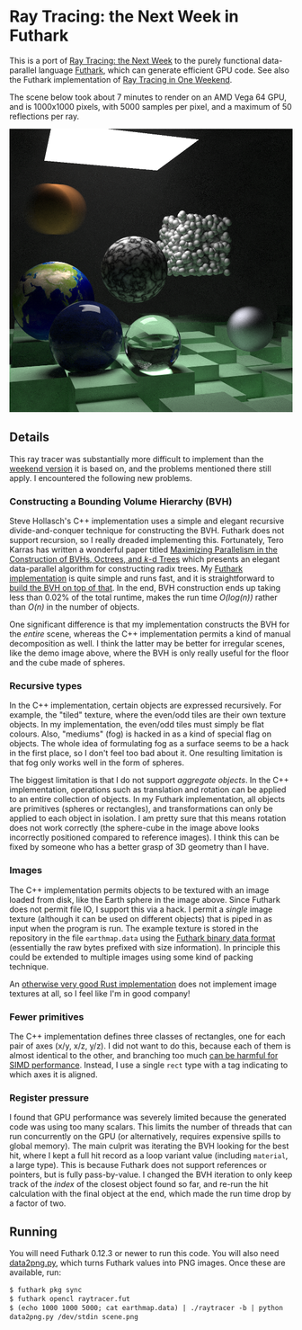 # Ray Tracing: the Next Week in Futhark

This is a port of [Ray Tracing: the Next
Week](https://www.realtimerendering.com/raytracing/Ray%20Tracing_%20The%20Next%20Week.pdf)
to the purely functional data-parallel language
[Futhark](https://futhark-lang.org), which can generate efficient GPU
code.  See also the Futhark implementation of [Ray Tracing in One
Weekend](https://github.com/athas/raytracinginoneweekendinfuthark).

The scene below took about 7 minutes to render on an AMD Vega 64 GPU,
and is 1000x1000 pixels, with 5000 samples per pixel, and a maximum of
50 reflections per ray.

![](scene_final.png)

## Details

This ray tracer was substantially more difficult to implement than the
[weekend
version](https://github.com/athas/raytracinginoneweekendinfuthark) it
is based on, and the problems mentioned there still apply.  I
encountered the following new problems.

### Constructing a Bounding Volume Hierarchy (BVH)

Steve Hollasch's C++ implementation uses a simple and elegant
recursive divide-and-conquer technique for constructing the BVH.
Futhark does not support recursion, so I really dreaded implementing
this.  Fortunately, Tero Karras has written a wonderful paper titled
[Maximizing Parallelism in the Construction of BVHs, Octrees, and
*k*-d
Trees](https://research.nvidia.com/sites/default/files/publications/karras2012hpg_paper.pdf)
which presents an elegant data-parallel algorithm for constructing
radix trees.  My [Futhark
implementation](https://github.com/athas/raytracingthenextweekinfuthark/blob/master/radixtree.fut)
is quite simple and runs fast, and it is straightforward to [build the
BVH on top of
that](https://github.com/athas/raytracingthenextweekinfuthark/blob/master/bvh.fut).
In the end, BVH construction ends up taking less than 0.02% of the
total runtime, makes the run time *O(log(n))* rather than *O(n)* in
the number of objects.

One significant difference is that my implementation constructs the
BVH for the *entire* scene, whereas the C++ implementation permits a
kind of manual decomposition as well.  I think the latter may be
better for irregular scenes, like the demo image above, where the BVH
is only really useful for the floor and the cube made of spheres.

### Recursive types

In the C++ implementation, certain objects are expressed recursively.
For example, the "tiled" texture, where the even/odd tiles are their
own texture objects.  In my implementation, the even/odd tiles must
simply be flat colours.  Also, "mediums" (fog) is hacked in as a kind
of special flag on objects.  The whole idea of formulating fog as a
surface seems to be a hack in the first place, so I don't feel too bad
about it.  One resulting limitation is that fog only works well in the
form of spheres.

The biggest limitation is that I do not support *aggregate objects*.
In the C++ implementation, operations such as translation and rotation
can be applied to an entire collection of objects.  In my Futhark
implementation, all objects are primitives (spheres or rectangles),
and transformations can only be applied to each object in isolation.
I am pretty sure that this means rotation does not work correctly (the
sphere-cube in the image above looks incorrectly positioned compared
to reference images).  I think this can be fixed by someone who has a
better grasp of 3D geometry than I have.

### Images

The C++ implementation permits objects to be textured with an image
loaded from disk, like the Earth sphere in the image above.  Since
Futhark does not permit file IO, I support this via a hack.  I permit
a *single* image texture (although it can be used on different
objects) that is piped in as input when the program is run.  The
example texture is stored in the repository in the file
`earthmap.data` using the [Futhark binary data
format](https://futhark.readthedocs.io/en/latest/binary-data-format.html)
(essentially the raw bytes prefixed with size information).  In
principle this could be extended to multiple images using some kind of
packing technique.

An [otherwise very good Rust
implementation](https://github.com/cbiffle/rtiow-rust) does not
implement image textures at all, so I feel like I'm in good company!

### Fewer primitives

The C++ implementation defines three classes of rectangles, one for
each pair of axes (x/y, x/z, y/z).  I did not want to do this, because
each of them is almost identical to the other, and branching too much
[can be harmful for SIMD
performance](https://cvw.cac.cornell.edu/gpu/thread_div).  Instead, I
use a single `rect` type with a tag indicating to which axes it is
aligned.

### Register pressure

I found that GPU performance was severely limited because the
generated code was using too many scalars.  This limits the number of
threads that can run concurrently on the GPU (or alternatively,
requires expensive spills to global memory).  The main culprit was
iterating the BVH looking for the best hit, where I kept a full hit
record as a loop variant value (including `material`, a large type).
This is because Futhark does not support references or pointers, but
is fully pass-by-value.  I changed the BVH iteration to only keep
track of the *index* of the closest object found so far, and re-run
the hit calculation with the final object at the end, which made the
run time drop by a factor of two.

## Running

You will need Futhark 0.12.3 or newer to run this code.  You will also
need
[data2png.py](https://github.com/diku-dk/futhark/blob/master/tools/data2png.py),
which turns Futhark values into PNG images.  Once these are available,
run:

```
$ futhark pkg sync
$ futhark opencl raytracer.fut
$ (echo 1000 1000 5000; cat earthmap.data) | ./raytracer -b | python data2png.py /dev/stdin scene.png
```
